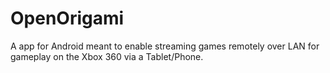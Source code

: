 # OpenOrigami
 A app for Android meant to enable streaming games remotely over LAN for gameplay on the Xbox 360 via a Tablet/Phone.
